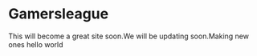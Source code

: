 # Gamersleague
This will become a great site soon.We will be updating soon.Making new ones
hello world
